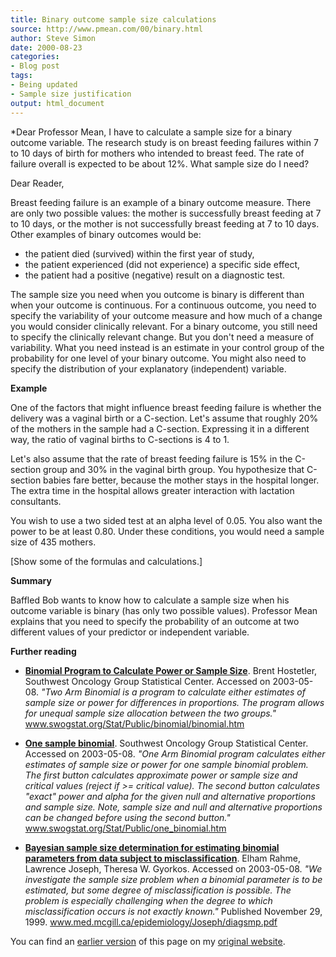 ```yaml
---
title: Binary outcome sample size calculations
source: http://www.pmean.com/00/binary.html
author: Steve Simon
date: 2000-08-23
categories:
- Blog post
tags:
- Being updated
- Sample size justification
output: html_document
---
```

*Dear Professor Mean, I have to calculate a sample size for a binary outcome variable. The research study is on breast feeding failures within 7 to 10 days of birth for mothers who intended to breast feed. The rate of failure overall is expected to be about 12%. What sample size do I need?

Dear Reader,

Breast feeding failure is an example of a binary outcome measure. There are only two possible values: the mother is successfully breast feeding at 7 to 10 days, or the mother is not successfully breast feeding at 7 to 10 days. Other examples of binary outcomes would be:

+ the patient died (survived) within the first year of study,
+ the patient experienced (did not experience) a specific side effect,
+ the patient had a positive (negative) result on a diagnostic test.

The sample size you need when you outcome is binary is different than when your outcome is continuous. For a continuous outcome, you need to specify the variability of your outcome measure and how much of a change you would consider clinically relevant. For a binary outcome, you still need to specify the clinically relevant change. But you don't need a measure of variability. What you need instead is an estimate in your control group of the probability for one level of your binary outcome. You might also need to specify the distribution of your explanatory (independent) variable.

**Example**

One of the factors that might influence breast feeding failure is whether the delivery was a vaginal birth or a C-section. Let's assume that roughly 20% of the mothers in the sample had a C-section. Expressing it in a different way, the ratio of vaginal births to C-sections is 4 to 1.

Let's also assume that the rate of breast feeding failure is 15% in the C-section group and 30% in the vaginal birth group. You hypothesize that C-section babies fare better, because the mother stays in the hospital longer. The extra time in the hospital allows greater interaction with lactation consultants.

You wish to use a two sided test at an alpha level of 0.05. You also want the power to be at least 0.80. Under these conditions, you would need a sample size of 435 mothers.

[Show some of the formulas and calculations.]

**Summary**

Baffled Bob wants to know how to calculate a sample size when his outcome variable is binary (has only two possible values). Professor Mean explains that you need to specify the probability of an outcome at two different values of your predictor or independent variable.

**Further reading**

+ **[Binomial Program to Calculate Power or Sample Size](http://www.swogstat.org/Stat/Public/binomial/binomial.htm)**. Brent Hostetler, Southwest Oncology Group Statistical Center. Accessed on 2003-05-08. *"Two Arm Binomial is a program to calculate either estimates of sample size or power for differences in proportions. The program allows for unequal sample size allocation between the two groups."* www.swogstat.org/Stat/Public/binomial/binomial.htm

+ **[One sample binomial](http://www.swogstat.org/Stat/Public/one_binomial.htm)**. Southwest Oncology Group Statistical Center. Accessed on 2003-05-08. *"One Arm Binomial program calculates either estimates of sample size or power for one sample binomial problem. The first button calculates approximate power or sample size and critical values (reject if >= critical value). The second button calculates "exact" power and alpha for the given null and alternative proportions and sample size. Note, sample size and null and alternative proportions can be changed before using the second button."* www.swogstat.org/Stat/Public/one_binomial.htm

+ **[Bayesian sample size determination for estimating binomial parameters from data subject to misclassification](http://www.med.mcgill.ca/epidemiology/Joseph/diagsmp.pdf)**. Elham Rahme, Lawrence Joseph, Theresa W. Gyorkos. Accessed on 2003-05-08. *"We investigate the sample size problem when a binomial parameter is to be estimated, but some degree of misclassification is possible. The problem is especially challenging when the degree to which misclassification occurs is not exactly known."* Published November 29, 1999. www.med.mcgill.ca/epidemiology/Joseph/diagsmp.pdf

You can find an [earlier version][sim1] of this page on my [original website][sim2].

[sim1]: http://www.pmean.com/00/binary.html
[sim2]: http://www.pmean.com/original_site.html
